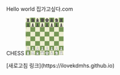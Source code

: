 <html>

<body>
  Hello world
집가고싶다.com

  <p>
    CHESS
    <img src="Image/체스.png"{width="100" height="100"}>
  </p>

  <p>
    [새로고침 링크](https://ilovekdmhs.github.io)
  </p>
</body>

</html>
